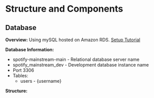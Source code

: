 # Structure and Components

## Database

**Overview:**
Using mySQL hosted on Amazon RDS.  [Setup Tutorial](https://aws.amazon.com/getting-started/tutorials/create-mysql-db/)

**Database Information:** 

* spotify-mainstream-main - Relational database server name
* spotify_mainstream_dev - Development database instance name
* Port 3306
* Tables:
	* users - {username}

**Structure:**
